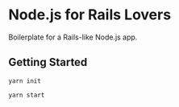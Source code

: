# Node.js for Rails Lovers
Boilerplate for a Rails-like Node.js app.

## Getting Started
```
yarn init
```

```
yarn start
```
